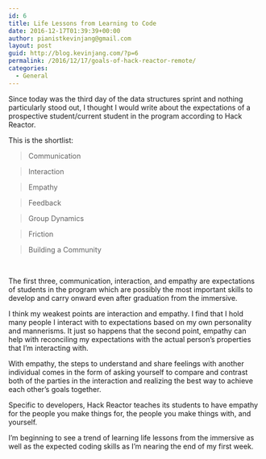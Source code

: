 ```yaml
---
id: 6
title: Life Lessons from Learning to Code
date: 2016-12-17T01:39:39+00:00
author: pianistkevinjang@gmail.com
layout: post
guid: http://blog.kevinjang.com/?p=6
permalink: /2016/12/17/goals-of-hack-reactor-remote/
categories:
  - General
---
```

Since today was the third day of the data structures sprint and nothing particularly stood out, I thought I would write about the expectations of a prospective student/current student in the program according to Hack Reactor.<!--more-->

This is the shortlist:

> Communication
  
> Interaction
  
> Empathy
  
> Feedback
  
> Group Dynamics
  
> Friction
  
> Building a Community

&nbsp;

The first three, communication, interaction, and empathy are expectations of students in the program which are possibly the most important skills to develop and carry onward even after graduation from the immersive.

I think my weakest points are interaction and empathy. I find that I hold many people I interact with to expectations based on my own personality and mannerisms. It just so happens that the second point, empathy can help with reconciling my expectations with the actual person&#8217;s properties that I&#8217;m interacting with.

With empathy, the steps to understand and share feelings with another individual comes in the form of asking yourself to compare and contrast both of the parties in the interaction and realizing the best way to achieve each other&#8217;s goals together.

Specific to developers, Hack Reactor teaches its students to have empathy for the people you make things for, the people you make things with, and yourself.

I&#8217;m beginning to see a trend of learning life lessons from the immersive as well as the expected coding skills as I&#8217;m nearing the end of my first week.